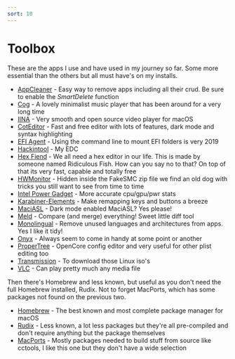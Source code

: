 ```yaml
---
sort: 10
---
```


# Toolbox
These are the apps I use and have used in my journey so far. Some more essential than the others but all must have's on my installs.
* [AppCleaner](https://freemacsoft.net/appcleaner/) - Easy way to remove apps including all their crud. Be sure to enable the *SmartDelete* function
* [Cog](https://github.com/kode54/Cog) - A lovely minimalist music player that has been around for a very long time
* [IINA](https://github.com/iina/iina) - Very smooth and open source video player for macOS
* [CotEditor](https://github.com/coteditor/CotEditor) - Fast and free editor with lots of features, dark mode and syntax highlighting
* [EFI Agent](https://github.com/headkaze/EFI-Agent/) - Using the command line to mount EFI folders is very 2019
* [Hackintool](https://github.com/headkaze/Hackintool) - My EDC
* [Hex Fiend](https://ridiculousfish.com/hexfiend/) - We all need a hex editor in our life. This is made by someone named Ridiculous Fish. How can you say no to that? On top of that its very fast, capable and totally free
* [HWMonitor](https://bitbucket.org/RehabMan/os-x-fakesmc-kozlek/downloads/) - Hidden inside the FakeSMC zip file we find an old dog with tricks you still want to see from time to time
* [Intel Power Gadget](https://software.intel.com/en-us/articles/intel-power-gadget/) - More accurate cpu/gpu/pwr stats
* [Karabiner-Elements](https://github.com/pqrs-org/Karabiner-Elements) - Make remapping keys and buttons a breeze
* [MaciASL](https://github.com/acidanthera/MaciASL) - Dark mode enabled MaciASL? Yes please!
* [Meld](https://github.com/yousseb/meld) - Compare (and merge) everything! Sweet little diff tool
* [Monolingual](https://ingmarstein.github.io/Monolingual/) - Remove unused languages and architectures from apps. Yes I like it tidy!
* [Onyx](https://titanium-software.fr/en/onyx.html) - Always seem to come in handy at some point or another
* [ProperTree](https://github.com/corpnewt/ProperTree) - OpenCore config editor and very useful for other plist editing too
* [Transmission](https://transmissionbt.com/) - To download those Linux iso's
* [VLC](https://www.videolan.org) - Can play pretty much any media file

Then there's Homebrew and less known, but useful as you don't need the full Homebrew installed, Rudix. Not to forget MacPorts, which has some packages not found on the previous two.

* [Homebrew](https://brew.sh) - The best known and most complete package manager for macOS
* [Rudix](https://rudix.org) - Less known, a lot less packages but they're all pre-compiled and don't require anything but the package themselves
* [MacPorts](https://www.macports.org) - Mostly packages needed to build stuff from source like cctools, I like this one but they don't have a wide selection
